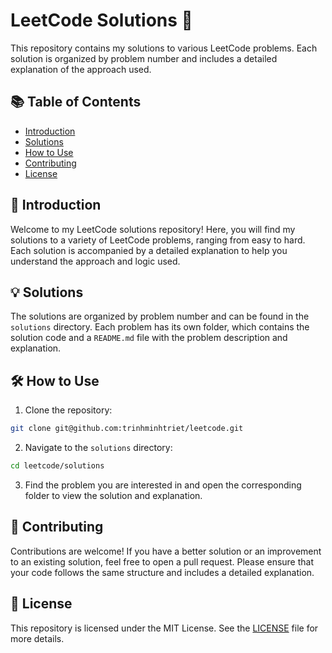 # LeetCode Solutions 🚀

This repository contains my solutions to various LeetCode problems. Each solution is organized by problem number and includes a detailed explanation of the approach used.

## 📚 Table of Contents

- [Introduction](#-introduction)
- [Solutions](#-solutions)
- [How to Use](#-how-to-use)
- [Contributing](#-contributing)
- [License](#-license)

## 👋 Introduction

Welcome to my LeetCode solutions repository! Here, you will find my solutions to a variety of LeetCode problems, ranging from easy to hard. Each solution is accompanied by a detailed explanation to help you understand the approach and logic used.

## 💡 Solutions

The solutions are organized by problem number and can be found in the `solutions` directory. Each problem has its own folder, which contains the solution code and a `README.md` file with the problem description and explanation.

## 🛠️ How to Use

1. Clone the repository:

```sh
git clone git@github.com:trinhminhtriet/leetcode.git
```

2. Navigate to the `solutions` directory:

```sh
cd leetcode/solutions
```

3. Find the problem you are interested in and open the corresponding folder to view the solution and explanation.

## 🤝 Contributing

Contributions are welcome! If you have a better solution or an improvement to an existing solution, feel free to open a pull request. Please ensure that your code follows the same structure and includes a detailed explanation.

## 📜 License

This repository is licensed under the MIT License. See the [LICENSE](LICENSE) file for more details.
